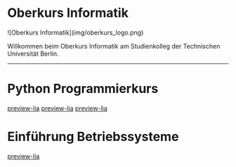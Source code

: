 <!--
author:   Tilman Schieber
email:    tilman.schieber@tu-berlin.de
version:  1.2.0
date:     2024
language: de
logo:     img/oberkurs_logo.png
icon:     img/TU_Logo_kurz.png
comment:  Oberkurs Informatik am Studienkolleg der
          Technischen Universität Berlin.
link:     styles/main.css

@style

h1 {
  display: none;
}

img.card__logo {
  height: 20px !important;
}

@end
-->

# Oberkurs Informatik


<div class="center">
![Oberkurs Informatik](img/oberkurs_logo.png)

<!-- class="lead" -->
Willkommen beim Oberkurs Informatik am Studienkolleg der Technischen Universität Berlin.

</div>

---


Python Programmierkurs
======================
[preview-lia](1_Einfuehrung.md)
[preview-lia](2_Werte&Variablen.md)
[preview-lia](3_Entscheidungen.md)


<div style="display:none">

[preview-lia](4_Wiederholung.md)

</div>

Einführung Betriebssysteme
==========================
[preview-lia](A_Linux.md)
